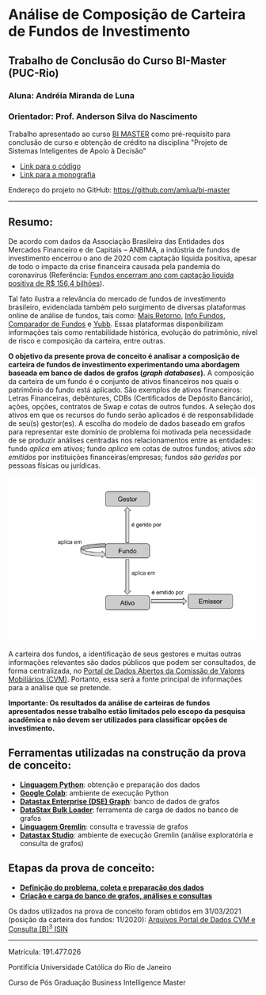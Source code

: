# Análise de Composição de Carteira de Fundos de Investimento

## Trabalho de Conclusão do Curso BI-Master (PUC-Rio)
### Aluna: Andréia Miranda de Luna
### Orientador: Prof. Anderson Silva do Nascimento

Trabalho apresentado ao curso [BI MASTER](https://ica.puc-rio.ai/bi-master) como pré-requisito para conclusão de curso e obtenção de crédito na disciplina "Projeto de Sistemas Inteligentes de Apoio à Decisão"
* [Link para o código](https://github.com/amlua/bi-master)
* [Link para a monografia](https://github.com/amlua/bi-master/blob/main/artigo_carteira_fundos.docx)

Endereço do projeto no GitHub: https://github.com/amlua/bi-master

----

## Resumo:
De acordo com dados da Associação Brasileira das Entidades dos Mercados Financeiro e de Capitais – ANBIMA, a indústria de fundos de investimento encerrou o ano de 2020 com captação líquida positiva, apesar de todo o impacto da crise financeira causada pela pandemia do coronavírus (Referência: [Fundos encerram ano com captação líquida positiva de R$ 156,4 bilhões](https://www.anbima.com.br/pt_br/noticias/fundos-encerram-ano-com-captacao-liquida-positiva-de-r-156-4-bilhoes-8A2AB2B67692226E0176F83667DE2D01-00.htm)).

Tal fato ilustra a relevância do mercado de fundos de investimento brasileiro, evidenciada também pelo surgimento de diversas plataformas online de análise de fundos, tais como: [Mais Retorno](https://maisretorno.com/), [Info Fundos](https://infofundos.com.br/), [Comparador de Fundos](https://www.comparadordefundos.com.br/) e [Yubb](https://yubb.com.br/).
Essas plataformas disponibilizam informações tais como rentabilidade histórica, evolução do patrimônio, nível de risco e composição da carteira, entre outras.

__O objetivo da presente prova de conceito é analisar a composição de carteira de fundos de investimento experimentando uma abordagem baseada em banco de dados de grafos (_graph databases_).__ A composição da carteira de um fundo é o conjunto de ativos financeiros nos quais o patrimônio do fundo está aplicado. São exemplos de ativos financeiros: Letras Financeiras, debêntures, CDBs (Certificados de Depósito Bancário), ações, opções, contratos de Swap e cotas de outros fundos. A seleção dos ativos em que os recursos do fundo serão aplicados é de responsabilidade de seu(s) gestor(es). A escolha do modelo de dados baseado em grafos para representar este domínio de problema foi motivada pela necessidade de se produzir análises centradas nos relacionamentos entre as entidades: fundo _aplica_ em ativos; fundo _aplica_ em cotas de outros fundos; ativos _são emitidos_ por instituições financeiras/empresas; fundos _são geridos_ por pessoas físicas ou jurídicas.

![Modelo de Dados Composição de Carteira](https://github.com/amlua/bi-master/blob/main/GraphDataModel.png "Modelo de Dados Composição de Carteira")

A carteira dos fundos, a identificação de seus gestores e muitas outras informações relevantes são dados públicos que podem ser consultados, de forma centralizada, no [Portal de Dados Abertos da Comissão de Valores Mobiliários (CVM)](http://dados.cvm.gov.br/). Portanto, essa será a fonte principal de informações para a análise que se pretende.

__Importante: Os resultados da análise de carteiras de fundos apresentados nesse trabalho estão limitados pelo escopo da pesquisa acadêmica e não devem ser utilizados para classificar opções de investimento.__

## Ferramentas utilizadas na construção da prova de conceito:

* __[Linguagem Python](https://www.python.org/)__: obtenção e preparação dos dados
* __[Google Colab](https://colab.research.google.com/notebooks/intro.ipynb)__: ambiente de execução Python
* __[Datastax Enterprise (DSE) Graph](https://downloads.datastax.com/#enterprise)__: banco de dados de grafos
* __[DataStax Bulk Loader](https://downloads.datastax.com/#bulk-loader)__: ferramenta de carga de dados no banco de grafos
* __[Linguagem Gremlin](https://tinkerpop.apache.org/gremlin.html)__: consulta e travessia de grafos
* __[Datastax Studio](https://downloads.datastax.com/#studio)__: ambiente de execução Gremlin (análise exploratória e consulta de grafos)

## Etapas da prova de conceito:

* __[Definição do problema, coleta e preparação dos dados](carteira_fundos.ipynb)__
* __[Criação e carga do banco de grafos, análises e consultas](dse-graph/README.md)__

Os dados utilizados na prova de conceito foram obtidos em 31/03/2021 (posição da carteira dos fundos: 11/2020): [Arquivos Portal de Dados CVM e Consulta [B]<sup>3</sup> ISIN](dados-abertos)

---

Matrícula: 191.477.026

Pontifícia Universidade Católica do Rio de Janeiro

Curso de Pós Graduação Business Intelligence Master
